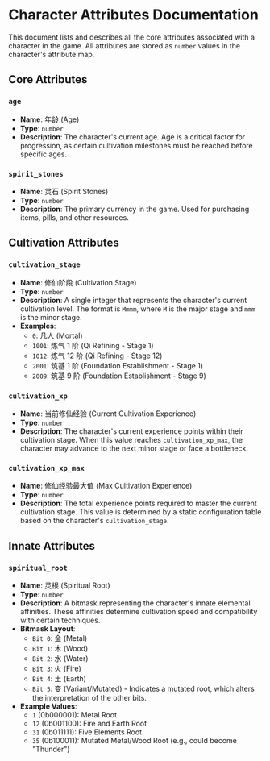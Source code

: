# Character Attributes Documentation

This document lists and describes all the core attributes associated with a character in the game. All attributes are stored as `number` values in the character's attribute map.

## Core Attributes

### `age`
- **Name**: 年龄 (Age)
- **Type**: `number`
- **Description**: The character's current age. Age is a critical factor for progression, as certain cultivation milestones must be reached before specific ages.

### `spirit_stones`
- **Name**: 灵石 (Spirit Stones)
- **Type**: `number`
- **Description**: The primary currency in the game. Used for purchasing items, pills, and other resources.

## Cultivation Attributes

### `cultivation_stage`
- **Name**: 修仙阶段 (Cultivation Stage)
- **Type**: `number`
- **Description**: A single integer that represents the character's current cultivation level. The format is `Mmmm`, where `M` is the major stage and `mmm` is the minor stage.
- **Examples**:
    - `0`: 凡人 (Mortal)
    - `1001`: 炼气 1 阶 (Qi Refining - Stage 1)
    - `1012`: 炼气 12 阶 (Qi Refining - Stage 12)
    - `2001`: 筑基 1 阶 (Foundation Establishment - Stage 1)
    - `2009`: 筑基 9 阶 (Foundation Establishment - Stage 9)

### `cultivation_xp`
- **Name**: 当前修仙经验 (Current Cultivation Experience)
- **Type**: `number`
- **Description**: The character's current experience points within their cultivation stage. When this value reaches `cultivation_xp_max`, the character may advance to the next minor stage or face a bottleneck.

### `cultivation_xp_max`
- **Name**: 修仙经验最大值 (Max Cultivation Experience)
- **Type**: `number`
- **Description**: The total experience points required to master the current cultivation stage. This value is determined by a static configuration table based on the character's `cultivation_stage`.

## Innate Attributes

### `spiritual_root`
- **Name**: 灵根 (Spiritual Root)
- **Type**: `number`
- **Description**: A bitmask representing the character's innate elemental affinities. These affinities determine cultivation speed and compatibility with certain techniques.
- **Bitmask Layout**:
    - `Bit 0`: 金 (Metal)
    - `Bit 1`: 木 (Wood)
    - `Bit 2`: 水 (Water)
    - `Bit 3`: 火 (Fire)
    - `Bit 4`: 土 (Earth)
    - `Bit 5`: 变 (Variant/Mutated) - Indicates a mutated root, which alters the interpretation of the other bits.
- **Example Values**:
    - `1` (0b000001): Metal Root
    - `12` (0b001100): Fire and Earth Root
    - `31` (0b011111): Five Elements Root
    - `35` (0b100011): Mutated Metal/Wood Root (e.g., could become "Thunder")
